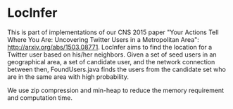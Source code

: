 # LocInfer
This is part of implementations of our CNS 2015 paper "Your Actions Tell Where You Are: Uncovering Twitter Users in a Metropolitan Area": http://arxiv.org/abs/1503.08771.
LocInfer aims to find the location for a Twitter user based on his/her neighbors.
Given a set of seed users in an geographical area, a set of candidate user, and the network connection between then, 
FoundUsers.java finds the users from the candidate set who are in the same area with high probability.

We use zip compression and min-heap to reduce the memory requirement and computation time.
